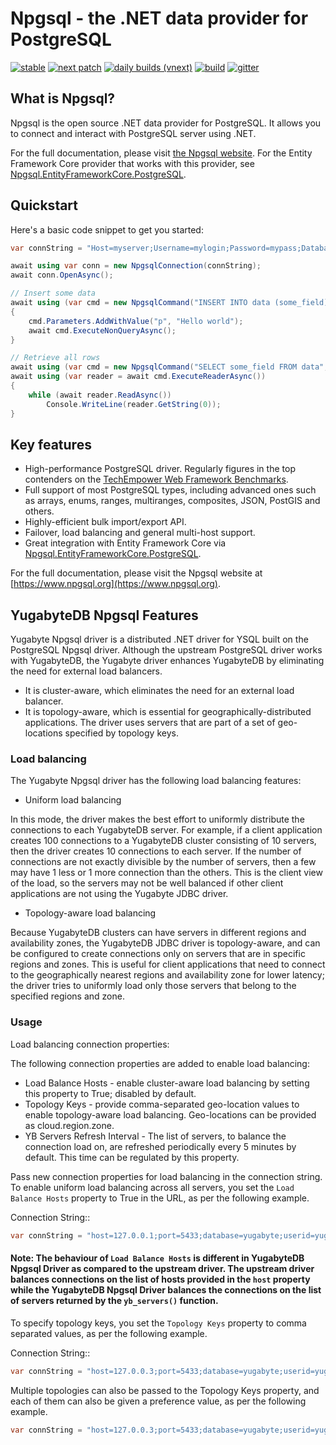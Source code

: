 # Npgsql - the .NET data provider for PostgreSQL

[![stable](https://img.shields.io/nuget/v/Npgsql.svg?label=stable)](https://www.nuget.org/packages/Npgsql/)
[![next patch](https://img.shields.io/myget/npgsql/v/npgsql.svg?label=next%20patch)](https://www.myget.org/feed/npgsql/package/nuget/Npgsql)
[![daily builds (vnext)](https://img.shields.io/myget/npgsql-vnext/v/npgsql.svg?label=vnext)](https://www.myget.org/feed/npgsql-vnext/package/nuget/Npgsql)
[![build](https://github.com/npgsql/npgsql/actions/workflows/build.yml/badge.svg)](https://github.com/npgsql/npgsql/actions/workflows/build.yml)
[![gitter](https://img.shields.io/badge/gitter-join%20chat-brightgreen.svg)](https://gitter.im/npgsql/npgsql)

## What is Npgsql?

Npgsql is the open source .NET data provider for PostgreSQL. It allows you to connect and interact with PostgreSQL server using .NET.

For the full documentation, please visit [the Npgsql website](https://www.npgsql.org). For the Entity Framework Core provider that works with this provider, see [Npgsql.EntityFrameworkCore.PostgreSQL](https://github.com/npgsql/efcore.pg).

## Quickstart

Here's a basic code snippet to get you started:

```csharp
var connString = "Host=myserver;Username=mylogin;Password=mypass;Database=mydatabase";

await using var conn = new NpgsqlConnection(connString);
await conn.OpenAsync();

// Insert some data
await using (var cmd = new NpgsqlCommand("INSERT INTO data (some_field) VALUES (@p)", conn))
{
    cmd.Parameters.AddWithValue("p", "Hello world");
    await cmd.ExecuteNonQueryAsync();
}

// Retrieve all rows
await using (var cmd = new NpgsqlCommand("SELECT some_field FROM data", conn))
await using (var reader = await cmd.ExecuteReaderAsync())
{
    while (await reader.ReadAsync())
        Console.WriteLine(reader.GetString(0));
}
```

## Key features

* High-performance PostgreSQL driver. Regularly figures in the top contenders on the [TechEmpower Web Framework Benchmarks](https://www.techempower.com/benchmarks/).
* Full support of most PostgreSQL types, including advanced ones such as arrays, enums, ranges, multiranges, composites, JSON, PostGIS and others.
* Highly-efficient bulk import/export API.
* Failover, load balancing and general multi-host support.
* Great integration with Entity Framework Core via [Npgsql.EntityFrameworkCore.PostgreSQL](https://www.nuget.org/packages/Npgsql.EntityFrameworkCore.PostgreSQL).

For the full documentation, please visit the Npgsql website at [https://www.npgsql.org](https://www.npgsql.org).

## YugabyteDB Npgsql Features


Yugabyte Npgsql driver is a distributed .NET driver for YSQL built on the PostgreSQL Npgsql driver. Although the upstream PostgreSQL driver works with YugabyteDB, the Yugabyte driver enhances YugabyteDB by eliminating the need for external load balancers.

* It is cluster-aware, which eliminates the need for an external load balancer.
* It is topology-aware, which is essential for geographically-distributed applications. The driver uses servers that are part of a set of geo-locations specified by topology keys.

### Load balancing

The Yugabyte Npgsql driver has the following load balancing features:

* Uniform load balancing

In this mode, the driver makes the best effort to uniformly distribute the connections to each YugabyteDB server. For example, if a client application creates 100 connections to a YugabyteDB cluster consisting of 10 servers, then the driver creates 10 connections to each server. If the number of connections are not exactly divisible by the number of servers, then a few may have 1 less or 1 more connection than the others. This is the client view of the load, so the servers may not be well balanced if other client applications are not using the Yugabyte JDBC driver.

* Topology-aware load balancing

Because YugabyteDB clusters can have servers in different regions and availability zones, the YugabyteDB JDBC driver is topology-aware, and can be configured to create connections only on servers that are in specific regions and zones. This is useful for client applications that need to connect to the geographically nearest regions and availability zone for lower latency; the driver tries to uniformly load only those servers that belong to the specified regions and zone.

### Usage

Load balancing connection properties:

The following connection properties are added to enable load balancing:

* Load Balance Hosts - enable cluster-aware load balancing by setting this property to True; disabled by default.
* Topology Keys - provide comma-separated geo-location values to enable topology-aware load balancing. Geo-locations can be provided as cloud.region.zone.
* YB Servers Refresh Interval - The list of servers, to balance the connection load on, are refreshed periodically every 5 minutes by default. This time can be regulated by this property.

Pass new connection properties for load balancing in the connection string. To enable uniform load balancing across all servers, you set the `Load Balance Hosts` property to True in the URL, as per the following example.

Connection String::

```csharp
var connString = "host=127.0.0.1;port=5433;database=yugabyte;userid=yugabyte;password=yugsbyte;Load Balance Hosts=true;Timeout=0";
```

#### Note: The behaviour of `Load Balance Hosts` is different in YugabyteDB Npgsql Driver as compared to the upstream driver. The upstream driver balances connections on the list of hosts provided in the `host` property while the YugabyteDB Npgsql Driver balances the connections on the list of servers returned by the `yb_servers()` function.

To specify topology keys, you set the `Topology Keys` property to comma separated values, as per the following example.

Connection String::

```csharp
var connString = "host=127.0.0.3;port=5433;database=yugabyte;userid=yugabyte;password=yugsbyte;Load Balance Hosts=true;Timeout=0;Topology Keys=cloud.region.zone";
```

Multiple topologies can also be passed to the Topology Keys property, and each of them can also be given a preference value, as per the following example.

```csharp
var connString = "host=127.0.0.3;port=5433;database=yugabyte;userid=yugabyte;password=yugsbyte;Load Balance Hosts=true;Timeout=0;Topology Keys=cloud1.region1.zone1:1,cloud2.region2.zone2:2";
```